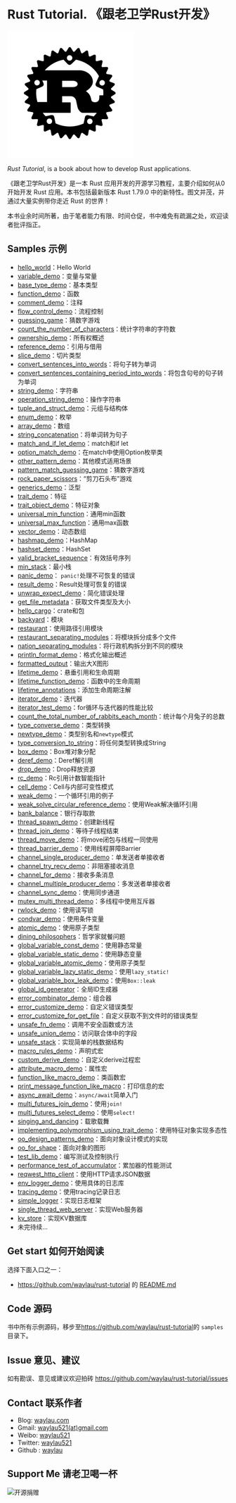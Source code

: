 # Rust Tutorial. 《跟老卫学Rust开发》

![](images/rust-logo-blk.svg)

*Rust Tutorial*, is a book about how to develop Rust applications.



《跟老卫学Rust开发》是一本 Rust 应用开发的开源学习教程，主要介绍如何从0开始开发 Rust 应用。本书包括最新版本  Rust 1.79.0 中的新特性。图文并茂，并通过大量实例带你走近 Rust 的世界！

本书业余时间所著，由于笔者能力有限、时间仓促，书中难免有疏漏之处，欢迎读者批评指正。


## Samples 示例


* [hello_world](samples/hello_world)：Hello World
* [variable_demo](samples/variable_demo)：变量与常量
* [base_type_demo](samples/base_type_demo)：基本类型
* [function_demo](samples/function_demo)：函数
* [comment_demo](samples/comment_demo)：注释
* [flow_control_demo](samples/flow_control_demo)：流程控制
* [guessing_game](samples/guessing_game)：猜数字游戏
* [count_the_number_of_characters](samples/count_the_number_of_characters)：统计字符串的字符数
* [ownership_demo](samples/ownership_demo)：所有权概述
* [reference_demo](samples/reference_demo)：引用与借用
* [slice_demo](samples/slice_demo)：切片类型
* [convert_sentences_into_words](samples/convert_sentences_into_words)：将句子转为单词
* [convert_sentences_containing_period_into_words](samples/convert_sentences_containing_period_into_words)：将包含句号的句子转为单词
* [string_demo](samples/string_demo)：字符串
* [operation_string_demo](samples/operation_string_demo)：操作字符串
* [tuple_and_struct_demo](samples/tuple_and_struct_demo)：元组与结构体
* [enum_demo](samples/enum_demo)：枚举
* [array_demo](samples/array_demo)：数组
* [string_concatenation](samples/string_concatenation)：将单词转为句子
* [match_and_if_let_demo](samples/match_and_if_let_demo)：match和if let
* [option_match_demo](samples/option_match_demo)：在match中使用Option枚举类
* [other_pattern_demo](samples/other_pattern_demo)：其他模式适用场景
* [pattern_match_guessing_game](samples/pattern_match_guessing_game)：猜数字游戏
* [rock_paper_scissors](samples/rock_paper_scissors)：“剪刀石头布”游戏
* [generics_demo](samples/generics_demo)：泛型
* [trait_demo](samples/trait_demo)：特征
* [trait_object_demo](samples/trait_object_demo)：特征对象
* [universal_min_function](samples/universal_min_function)：通用min函数
* [universal_max_function](samples/universal_max_function)：通用max函数
* [vector_demo](samples/vector_demo)：动态数组
* [hashmap_demo](samples/hashmap_demo)：HashMap
* [hashset_demo](samples/hashset_demo)：HashSet
* [valid_bracket_sequence](samples/valid_bracket_sequence)：有效括号序列
* [min_stack](samples/min_stack)：最小栈
* [panic_demo](samples/panic_demo)： `panic!`处理不可恢复的错误
* [result_demo](samples/result_demo)：Result处理可恢复的错误
* [unwrap_expect_demo](samples/unwrap_expect_demo)：简化错误处理
* [get_file_metadata](samples/get_file_metadata)：获取文件类型及大小
* [hello_cargo](samples/hello_cargo)：crate和包
* [backyard](samples/backyard)：模块
* [restaurant](samples/restaurant)：使用路径引用模块
* [restaurant_separating_modules](samples/restaurant_separating_modules)：将模块拆分成多个文件
* [nation_separating_modules](samples/nation_separating_modules)：将行政机构拆分到不同的模块
* [println_format_demo](samples/println_format_demo)：格式化输出概述
* [formatted_output](samples/formatted_output)：输出大X图形
* [lifetime_demo](samples/lifetime_demo)：悬垂引用和生命周期
* [lifetime_function_demo](samples/lifetime_function_demo)：函数中的生命周期
* [lifetime_annotations](samples/lifetime_annotations)：添加生命周期注解
* [iterator_demo](samples/iterator_demo)：迭代器
* [iterator_test_demo](samples/iterator_test_demo)：for循环与迭代器的性能比较
* [count_the_total_number_of_rabbits_each_month](samples/count_the_total_number_of_rabbits_each_month)：统计每个月兔子的总数
* [type_converse_demo](samples/type_converse_demo)：类型转换
* [newtype_demo](samples/newtype_demo)：类型别名和`newtype`模式
* [type_conversion_to_string](samples/type_conversion_to_string)：将任何类型转换成String
* [box_demo](samples/box_demo)：Box堆对象分配
* [deref_demo](samples/deref_demo)：Deref解引用
* [drop_demo](samples/drop_demo)：Drop释放资源
* [rc_demo](samples/rc_demo)：Rc引用计数智能指针
* [cell_demo](samples/cell_demo)：Cell与内部可变性模式
* [weak_demo](samples/weak_demo)：一个循环引用的例子
* [weak_solve_circular_reference_demo](samples/weak_solve_circular_reference_demo)：使用Weak解决循环引用
* [bank_balance](samples/bank_balance)：银行存取款
* [thread_spawn_demo](samples/thread_spawn_demo)：创建新线程
* [thread_join_demo](samples/thread_join_demo)：等待子线程结束
* [thread_move_demo](samples/thread_move_demo)：将move闭包与线程一同使用
* [thread_barrier_demo](samples/thread_barrier_demo)：使用线程屏障Barrier
* [channel_single_producer_demo](samples/channel_single_producer_demo)：单发送者单接收者
* [channel_try_recv_demo](samples/channel_try_recv_demo)：非阻塞接收消息
* [channel_for_demo](samples/channel_for_demo)：接收多条消息
* [channel_multiple_producer_demo](samples/channel_multiple_producer_demo)：多发送者单接收者
* [channel_sync_demo](samples/channel_sync_demo)：使用同步通道
* [mutex_multi_thread_demo](samples/mutex_multi_thread_demo)：多线程中使用互斥器
* [rwlock_demo](samples/rwlock_demo)：使用读写锁
* [condvar_demo](samples/condvar_demo)：使用条件变量
* [atomic_demo](samples/atomic_demo)：使用原子类型
* [dining_philosophers](samples/dining_philosophers)：哲学家就餐问题
* [global_variable_const_demo](samples/global_variable_const_demo)：使用静态常量
* [global_variable_static_demo](samples/global_variable_static_demo)：使用静态变量
* [global_variable_atomic_demo](samples/global_variable_atomic_demo)：使用原子类型
* [global_variable_lazy_static_demo](samples/global_variable_lazy_static_demo)：使用`lazy_static!`
* [global_variable_box_leak_demo](samples/global_variable_box_leak_demo)：使用`Box::leak`
* [global_id_generator](samples/global_id_generator)：全局ID生成器
* [error_combinator_demo](samples/error_combinator_demo)：组合器
* [error_customize_demo](samples/error_customize_demo)：自定义错误类型
* [error_customize_for_get_file](samples/error_customize_for_get_file)：自定义获取不到文件时的错误类型
* [unsafe_fn_demo](samples/unsafe_fn_demo)：调用不安全函数或方法
* [unsafe_union_demo](samples/unsafe_union_demo)：访问联合体中的字段
* [unsafe_stack](samples/unsafe_stack)：实现简单的栈数据结构
* [macro_rules_demo](samples/macro_rules_demo)：声明式宏
* [custom_derive_demo](samples/custom_derive_demo)：自定义derive过程宏
* [attribute_macro_demo](samples/attribute_macro_demo)：属性宏
* [function_like_macro_demo](samples/function_like_macro_demo)：类函数宏
* [print_message_function_like_macro](samples/print_message_function_like_macro)：打印信息的宏
* [async_await_demo](samples/async_await_demo)：`async/await`简单入门
* [multi_futures_join_demo](samples/multi_futures_join_demo)：使用`join!`
* [multi_futures_select_demo](samples/multi_futures_select_demo)：使用`select!`
* [singing_and_dancing](samples/singing_and_dancing)：载歌载舞
* [implementing_polymorphism_using_trait_demo](samples/implementing_polymorphism_using_trait_demo)：使用特征对象实现多态性
* [oo_design_patterns_demo](samples/oo_design_patterns_demo)：面向对象设计模式的实现
* [oo_for_shape](samples/oo_for_shape)：面向对象的图形
* [test_lib_demo](samples/test_lib_demo)：编写测试及控制执行
* [performance_test_of_accumulator](samples/performance_test_of_accumulator)：累加器的性能测试
* [reqwest_http_client](samples/reqwest_http_client)：使用HTTP请求JSON数据
* [env_logger_demo](samples/env_logger_demo)：使用具体的日志库
* [tracing_demo](samples/tracing_demo)：使用tracing记录日志
* [simple_logger](samples/simple_logger)：实现日志框架
* [single_thread_web_server](samples/single_thread_web_server)：实现Web服务器
* [kv_store](samples/kv_store)：实现KV数据库
* 未完待续...



## Get start 如何开始阅读

选择下面入口之一：

* <https://github.com/waylau/rust-tutorial> 的 [README.md](https://github.com/waylau/rust-tutorial/blob/master/README.md) 


## Code 源码

书中所有示例源码，移步至<https://github.com/waylau/rust-tutorial>的 `samples` 目录下。



## Issue 意见、建议

如有勘误、意见或建议欢迎拍砖 <https://github.com/waylau/rust-tutorial/issues>

## Contact 联系作者

* Blog: [waylau.com](http://waylau.com)
* Gmail: [waylau521(at)gmail.com](mailto:waylau521@gmail.com)
* Weibo: [waylau521](http://weibo.com/waylau521)
* Twitter: [waylau521](https://twitter.com/waylau521)
* Github : [waylau](https://github.com/waylau)

## Support Me 请老卫喝一杯

![开源捐赠](https://waylau.com/images/showmethemoney-sm.jpg)

